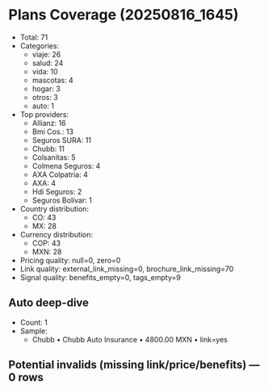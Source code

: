 # Plans Coverage (20250816_1645)
- Total: 71
- Categories:
  - viaje: 26
  - salud: 24
  - vida: 10
  - mascotas: 4
  - hogar: 3
  - otros: 3
  - auto: 1
- Top providers:
  - Allianz: 16
  - Bmi Cos.: 13
  - Seguros SURA: 11
  - Chubb: 11
  - Colsanitas: 5
  - Colmena Seguros: 4
  - AXA Colpatria: 4
  - AXA: 4
  - Hdi Seguros: 2
  - Seguros Bolívar: 1
- Country distribution:
  - CO: 43
  - MX: 28
- Currency distribution:
  - COP: 43
  - MXN: 28
- Pricing quality: null=0, zero=0
- Link quality: external_link_missing=0, brochure_link_missing=70
- Signal quality: benefits_empty=0, tags_empty=9

## Auto deep-dive
- Count: 1
- Sample:
  - Chubb • Chubb Auto Insurance • 4800.00 MXN • link=yes

## Potential invalids (missing link/price/benefits) — 0 rows